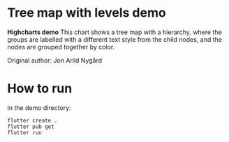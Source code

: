 # Tree map with levels demo

**Highcharts demo**
This chart shows a tree map with a hierarchy, where the
        groups are labelled with a different text style from the
        child nodes, and the nodes are grouped together by color.

Original author: Jon Arild Nygård

# How to run

In the demo directory:

```
flutter create .
flutter pub get
flutter run
```

